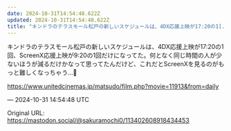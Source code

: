 ```yaml
---
date: 2024-10-31T14:54:48.622Z
updated: 2024-10-31T14:54:48.622Z
title: "キンドラのテラスモール松戸の新しいスケジュールは、4DX応援上映が17:20の1[...]"
---
```


<p>キンドラのテラスモール松戸の新しいスケジュールは、4DX応援上映が17:20の1回、ScreenX応援上映が9:20の1回だけになってた。何となく同じ時間の人が少ないほうが減るだけかなって思ってたんだけど、これだとScreenXを見るのがもっと難しくなっちゃう…🥲</p><p><a href="https://www.unitedcinemas.jp/matsudo/film.php?movie=11913&amp;from=daily" target="_blank" rel="nofollow noopener" translate="no"><span class="invisible">https://www.</span><span class="ellipsis">unitedcinemas.jp/matsudo/film.</span><span class="invisible">php?movie=11913&amp;from=daily</span></a></p>

&mdash; 2024-10-31 14:54:48 UTC

Original URL: https://mastodon.social/@sakuramochi0/113402608918434453

